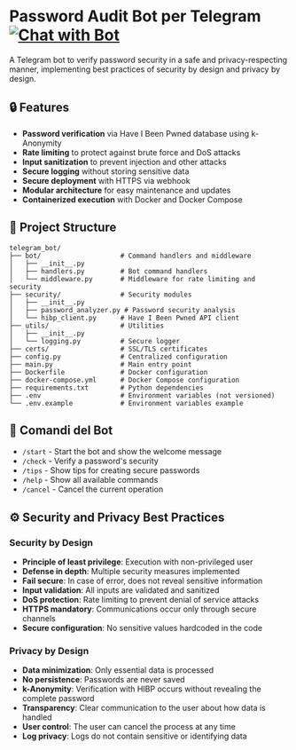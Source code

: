 # Password Audit Bot per Telegram [![Chat with Bot](https://img.shields.io/badge/Telegram-Chat%20with%20Bot-blue?logo=telegram)](https://t.me/passwordaudit_bot)

A Telegram bot to verify password security in a safe and privacy-respecting manner, implementing best practices of security by design and privacy by design.

## 🔒 Features

- **Password verification** via Have I Been Pwned database using k-Anonymity
- **Rate limiting** to protect against brute force and DoS attacks
- **Input sanitization** to prevent injection and other attacks
- **Secure logging** without storing sensitive data
- **Secure deployment** with HTTPS via webhook
- **Modular architecture** for easy maintenance and updates
- **Containerized execution** with Docker and Docker Compose


## 📖 Project Structure

```
telegram_bot/
├── bot/                    # Command handlers and middleware
│   ├── __init__.py
│   ├── handlers.py         # Bot command handlers
│   └── middleware.py       # Middleware for rate limiting and security
├── security/               # Security modules
│   ├── __init__.py
│   ├── password_analyzer.py # Password security analysis
│   └── hibp_client.py      # Have I Been Pwned API client
├── utils/                  # Utilities
│   ├── __init__.py
│   └── logging.py          # Secure logger
├── certs/                  # SSL/TLS certificates
├── config.py               # Centralized configuration
├── main.py                 # Main entry point
├── Dockerfile              # Docker configuration
├── docker-compose.yml      # Docker Compose configuration
├── requirements.txt        # Python dependencies
├── .env                    # Environment variables (not versioned)
└── .env.example            # Environment variables example
```

## 📝 Comandi del Bot

- `/start` - Start the bot and show the welcome message
- `/check` - Verify a password's security
- `/tips` - Show tips for creating secure passwords
- `/help` - Show all available commands
- `/cancel` - Cancel the current operation


## ⚙️ Security and Privacy Best Practices

### Security by Design

- **Principle of least privilege**: Execution with non-privileged user
- **Defense in depth**: Multiple security measures implemented
- **Fail secure**: In case of error, does not reveal sensitive information
- **Input validation**: All inputs are validated and sanitized
- **DoS protection**: Rate limiting to prevent denial of service attacks
- **HTTPS mandatory**: Communications occur only through secure channels
- **Secure configuration**: No sensitive values hardcoded in the code


### Privacy by Design

- **Data minimization**: Only essential data is processed
- **No persistence**: Passwords are never saved
- **k-Anonymity**: Verification with HIBP occurs without revealing the complete password
- **Transparency**: Clear communication to the user about how data is handled
- **User control**: The user can cancel the process at any time
- **Log privacy**: Logs do not contain sensitive or identifying data
